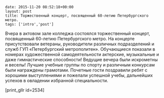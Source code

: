 ```
date: 2015-11-20 08:52:18+00:00
layout: post
title: Торжественный концерт, посвященный 60-летию Петербургского метро.
tags: ['intro','post']
```

Вчера в актовом зале колледжа состоялся торжественный концерт, посвященный 60-летию Петербургского метро. На концерте присутствовали ветераны, руководители различных подразделений и служб ГУП «Петербургский метрополитен». Обучающиеся показали в номерах художественной самодеятельности актерские, музыкальные и даже гимнастические способности! Ведущие вечера были искрометны и веселы! Лучшие учебные группы по спорту и различным конкурсам были награждены грамотами. Почетные гости поздравили ребят с хорошими выступлениями и пожелали успешной учебы, дальнейших успехов в овладении избранной специальности.

[print_gllr id=2534]
